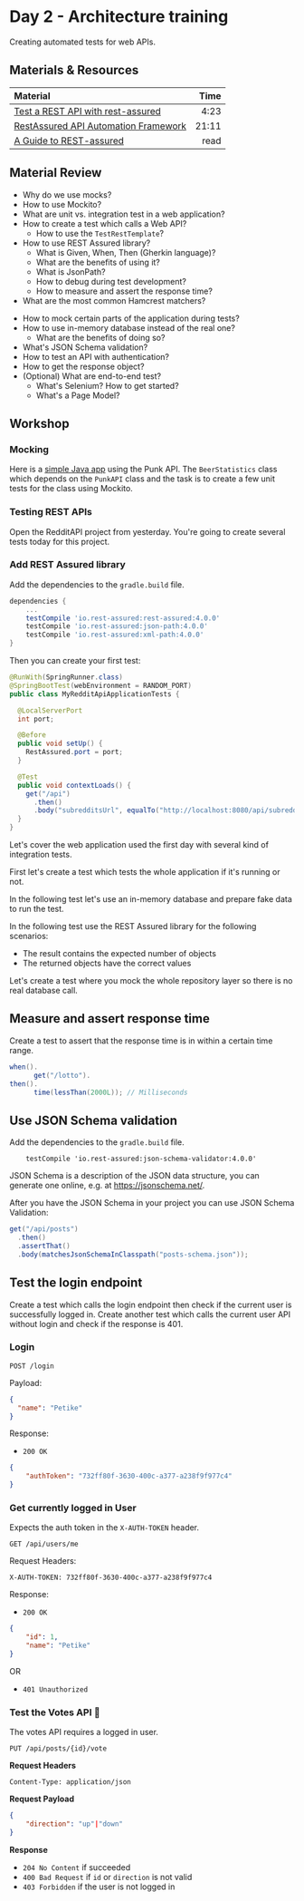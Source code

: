 
# Day 2 - Architecture training

Creating automated tests for web APIs.

## Materials & Resources

| Material                                                                            |  Time |
| :---------------------------------------------------------------------------------- | ----: |
| [Test a REST API with rest-assured](https://www.youtube.com/watch?v=PAyGma2OMFo)    |  4:23 |
| [RestAssured API Automation Framework](https://www.youtube.com/watch?v=AbJrfP4ziIk) | 21:11 |
| [A Guide to REST-assured](https://www.baeldung.com/rest-assured-tutorial)           |  read |

## Material Review

- Why do we use mocks?
- How to use Mockito?
- What are unit vs. integration test in a web application?
- How to create a test which calls a Web API?
  - How to use the `TestRestTemplate`?
- How to use REST Assured library?
  - What is Given, When, Then (Gherkin language)?
  - What are the benefits of using it?
  - What is JsonPath?
  - How to debug during test development?<!--
      You can use `.log().all()`
  -->
  - How to measure and assert the response time?
- What are the most common Hamcrest matchers?
<!--
  - equalTo, hasProperty, empty, hasSize, contains, containsString, nullValue, greaterThan, lessThan
-->
- How to mock certain parts of the application during tests?
- How to use in-memory database instead of the real one?
  - What are the benefits of doing so?
- What's JSON Schema validation?
- How to test an API with authentication?
- How to get the response object?
- (Optional) What are end-to-end test?
  - What's Selenium? How to get started?
  - What's a Page Model?

## Workshop

### Mocking

Here is a [simple Java app](./workshop/mockingpunkapi) using the Punk API. The `BeerStatistics` class which depends on the `PunkAPI` class and the task is to create a few unit tests for the class using Mockito.

### Testing REST APIs

Open the RedditAPI project from yesterday. You're going to create several tests today for this project.

### Add REST Assured library

Add the dependencies to the `gradle.build` file.

```groovy
dependencies {
    ...
    testCompile 'io.rest-assured:rest-assured:4.0.0'
    testCompile 'io.rest-assured:json-path:4.0.0'
    testCompile 'io.rest-assured:xml-path:4.0.0'
}
```

Then you can create your first test:

```java
@RunWith(SpringRunner.class)
@SpringBootTest(webEnvironment = RANDOM_PORT)
public class MyRedditApiApplicationTests {

  @LocalServerPort
  int port;

  @Before
  public void setUp() {
    RestAssured.port = port;
  }

  @Test
  public void contextLoads() {
    get("/api")
      .then()
      .body("subredditsUrl", equalTo("http://localhost:8080/api/subreddits"));
  }
}
```

Let's cover the web application used the first day with several kind of integration tests.

First let's create a test which tests the whole application if it's running or not.

In the following test let's use an in-memory database and prepare fake data to run the test.

In the following test use the REST Assured library for the following scenarios:

- The result contains the expected number of objects
- The returned objects have the correct values

Let's create a test where you mock the whole repository layer so there is no real database call.

## Measure and assert response time

Create a test to assert that the response time is in within a certain time range.

```java
when().
      get("/lotto").
then().
      time(lessThan(2000L)); // Milliseconds
```

## Use JSON Schema validation

Add the dependencies to the `gradle.build` file.

```
    testCompile 'io.rest-assured:json-schema-validator:4.0.0'
```

JSON Schema is a description of the JSON data structure, you can generate one online, e.g. at https://jsonschema.net/.

After you have the JSON Schema in your project you can use JSON Schema Validation:

```java
get("/api/posts")
  .then()
  .assertThat()
  .body(matchesJsonSchemaInClasspath("posts-schema.json"));
```

## Test the login endpoint

Create a test which calls the login endpoint then check if the current user is successfully logged in.
Create another test which calls the current user API without login and check if the response is 401.

### Login

`POST /login`

Payload:

```json
{
  "name": "Petike"
}
```

Response:

- `200 OK`

```json
{
    "authToken": "732ff80f-3630-400c-a377-a238f9f977c4"
}
```

### Get currently logged in User

Expects the auth token in the `X-AUTH-TOKEN` header.

`GET /api/users/me`

Request Headers:

`X-AUTH-TOKEN: 732ff80f-3630-400c-a377-a238f9f977c4`

Response:

- `200 OK`

```json
{
    "id": 1,
    "name": "Petike"
}
```

OR

- `401 Unauthorized`

### Test the Votes API 💪

The votes API requires a logged in user.

`PUT /api/posts/{id}/vote`

**Request Headers**

`Content-Type: application/json`

**Request Payload**

```json
{
    "direction": "up"|"down"
}
```

**Response**

- `204 No Content` if succeeded
- `400 Bad Request` if `id` or `direction` is not valid
- `403 Forbidden` if the user is not logged in
